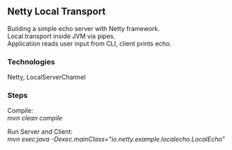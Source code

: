 ## Netty Local Transport
Building a simple echo server with Netty framework. <br />
Local transport inside JVM via pipes.<br />
Application reads user input from CLI, client prints echo.


### Technologies
Netty, LocalServerChannel



### Steps
Compile: <br />
*mvn clean compile*

Run Server and Client: <br />
*mvn exec:java -Dexec.mainClass="io.netty.example.localecho.LocalEcho"*





